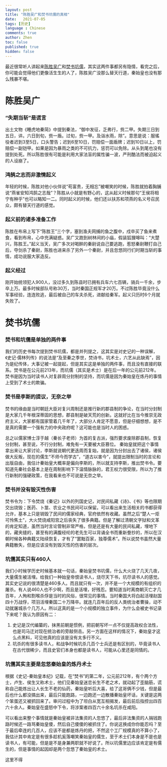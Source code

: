 ```yaml
---
layout: post
title: "陈胜吴广和焚书坑儒的真相"
date:   2021-07-05
tags: [历史]
language : Chinese
comments: true
author: Zhen
toc: false
published: true
hidden: false
---
```

最近很常听人讲起来[陈胜吴广](https://zh.wikipedia.org/wiki/%E5%A4%A7%E6%B3%BD%E4%B9%A1%E8%B5%B7%E4%B9%89)和[焚书坑儒](https://zh.wikipedia.org/wiki/%E7%84%9A%E4%B9%A6%E5%9D%91%E5%84%92)，其实这两件事都另有隐情，看完之后，你可能会觉得他们更像活生生的人了，陈胜吴广没那么替天行道，秦始皇也没有那么残暴不堪。

# 陈胜吴广
### “失期当斩”是谎言
出土文物《睡虎地秦简》中提到秦法，“御中发征，乏弗行，赀二甲。失期三日到五日，谇。六日到旬，赀一盾。过旬，赀一甲。及诣水雨，除”。意思是说：服徭役者迟到3至5日，口头警告；迟到6至10日，罚赔偿一面盾牌；迟到10日以上，罚赔偿一副铠甲。如果是因为暴雨之类的不可抗力，惩罚可以免除。从头到尾也没有提到处死。所以陈胜很有可能是利用大家法盲的属性骗一波，严刑酷法而被迫起义的人设崩了。

### 鸿鹄之志而非激情起义
年轻的时候，陈胜对他小伙伴说“苟富贵，无相忘”被嘲笑的时候，陈胜就拍着胸脯说“燕雀安知鸿鹄之志哉”？陈胜从小就是有野心的，这从起义时候那句“王侯将相宁有种乎”也可以略知一二。同时起义的时候，他们还以扶苏和项燕的名义号召民众，颇有替天行道的感觉。

### 起义前的诸多准备工作
陈胜在布帛上写下“陈胜王”三个字，塞到渔夫网捕的鱼之腹中，戍卒买了鱼来煮食，看到布帛，心中充满疑惑。吴广又跑到树林间的小庙，假装狐狸嗥叫：“大楚兴，陈胜王。”起义当天，吴广多次对喝醉的秦尉说自己要逃跑，惹怒秦尉鞭打自己后，夺剑杀了秦尉，陈胜也进来杀了另外一个秦尉，并且忽悠同行们时期当斩的事情，成功说服大家造反。

### 起义经过
刚开始统领犯人900人，没过多久到陈县时已拥有兵车六七百辆，骑兵一千余，步卒上万。最多时候部队号称30万，当时秦国正规军才20万。不过陈胜毕竟没什么军事经验，连连败逃，最后被自己的车夫杀死，进献给秦军。起义只历时6个月就失败了。

# 焚书坑儒
### 焚书和坑儒是单独的两件事
我们的历史书每次提到焚书坑儒，都是并列提之，这其实是对史记的一种误解，《史记·儒林列传》的说法是“及至秦之季世，焚诗书，坑术士，六艺从此缺焉”，因为是纪传体，大事记被一起提起，但是其实这是单独的两件事，而且没有直接的联系。焚书是在公元前213年，而坑儒（其实是术士）是在后一年的公元前212年。焚书是因为当时读书人对复辟周分封制的坚持，而坑儒是因为秦始皇在炼丹的事情上受到了术士的欺骗。

### 焚书是李斯的提议，无奈之举
焚书的缘由是当时朝廷大臣对复兴周制还是推行新的郡县制的争论，在当时分封制是大家几千年根深蒂固的思想，郡县制是破天荒的创新。这就好比在当今推崇无政府主义，大家都有国家管着几千年了，大部分人肯定不愿意，但是仔细想想，是不是真的需要一个强有力的中央政府呢？这可能也是当时人的困惑。

总之以儒家博士淳于越（秦长子老师）为首的复古派，强烈要求废除郡县制，恢复分封制，甚至说，不行分封制，难免有一天要被大臣篡位。 秦始皇就把这个事情拿出来让大家讨论，李斯就说朝代更迭周而复始，就是因为分封出去了诸侯，诸侯做大反叛，现在的儒生“不师今而学古”，“道古以害今”，就提出限制当时的言论和出版自由，我估计秦始皇大概率是偏向李斯的，所以就支持李斯，推出焚书令。要知道先秦社会基本上是在周制影响下下温情脉脉的，君王权力很受限，所以为了推行新制的强硬政策，在我看来也不可说是无奈之举。

### 焚书并没有毁灭性伤害
焚书令为：下令焚烧《秦记》以外的列国史记，对民间私藏《诗》、《书》等也限期交出烧毁；医药、卜筮、农业之书民间可以保留。可以看出来生活相关的书都获得允许，基本上只是销毁了民间的儒家经典，官府依然有收藏。虽然之后“楚人一炬可怜焦土”，大火焚烧咸阳宫之后丧失了很多典籍。但是了解过清朝文字狱和文革的肯定知道，虽然当时言论管制非常严格，但是还是有大量的民间私藏，埋地下的，藏夹缝的，甚至有的满腹经纶的老先生可以背诵全书而重新誊抄的，所以在汉朝时候各种典籍又陆续恢复，才有了“罢黜百家，独尊儒术”。所以说焚书虽然大量典籍散失，但是应该没有到毁灭性的伤害的层次。

### 坑儒其实只有460人
我们小时候学历史时候基本就一句话，秦始皇焚书坑儒，什么大火烧了几天几夜，大量儒生被活埋。给我们一种始皇帝恨读书人，烧尽天下书，坑尽读书人的感觉。其实史记说的很清楚是460多人。而且就只有一次，并不是一个大规模的有组织的屠杀。有人说460人也不少啊，而且是活埋，好残忍。要知道当时离商朝灭亡才几百年，人殉和割喉杀俘是当时的风俗，很常见的事情。当时秦国大将白起活埋赵国四十万战俘，项羽活埋秦国二十万降卒。就连几百年后的反人类统治者曹操，动不动就屠城杀个几万人。所以这真的是一个小规模的独立事件，为什么会被史书记录下来呢？我认为原因有二：

 1. 史记是汉代编纂的，抹黑前朝是惯例，把前朝写坏一点不仅提高政权合法性，也是司马迁对现在统治者的旁敲侧击。另一方面在这样的情况下，秦始皇才这么点黑料，可见他真的应该是没有太多行不义。
 2. 坑杀的有很多读书人，和战争时候坑杀几百个士兵还是有区别的，毕竟读书人在古代很稀少，而且史官们本身也都是读书人，可能从心里还是同情的。

### 坑儒其实主要是忽悠秦始皇的炼丹术士
根据《史记-秦始皇本纪》记载，在“焚书”的第二年，公元前212年，有个两个方士，卢生、侯生又称术士，他们见秦始皇迷恋长生不老之术，就动起了歪脑筋，谎称自己能炼出让人长生不老的仙药，秦始皇听后大喜，给了这哥俩不少钱，但是最后也什么都没搞出来，最后只能跑路，一边跑还一边散播秦始皇坏话，关键是这两个笨蛋还又被抓回来了。审问过程中为了坦白从宽互相揭发，最后前后指控出四百六十余人。秦始皇在盛怒中下令，将涉案者四百六十余名坑杀在咸阳。

可以看出来整个事情就是秦始皇被非法集资的人忽悠了，最后非法集资的人捐钱跑路时候还一路骂秦始皇傻，然后自己傻傻的被抓住了。你说这换成你你能忍吗？至于最后牵连的几百人，应该不是都是炼丹的把，不然这个工厂规模真的不算小了，我估计其中肯定是有很多趁机奚落嘲笑秦始皇的儒生，至于术士们本身是不是也是读书人，有可能，但是是不是身兼两职就不好说了。所以坑儒里边应该肯定是有儒生的，但是事情的起因却是两个忽悠了秦始皇的术士。

这里不得




<!--stackedit_data:
eyJoaXN0b3J5IjpbLTQzMjEzMDIzOSwtMTU3ODY5MDQ1MywxOD
c1NDI1MjE4LC0xMjY0OTE2MjUxLC0yOTU3NTE5MTUsNzU2MTUx
Mjc1LDMwNjYxNTI4OSwxNjIyMjk5NjEsLTE5MjU5NjIzNzQsNT
I0Nzk5NzgxLC0zNjM2MDA5Myw5NzAxNzU1MzUsMTU3NDY5NTA3
MCw2NjA4MTY5MzAsLTE2NzUyOTgxODZdfQ==
-->